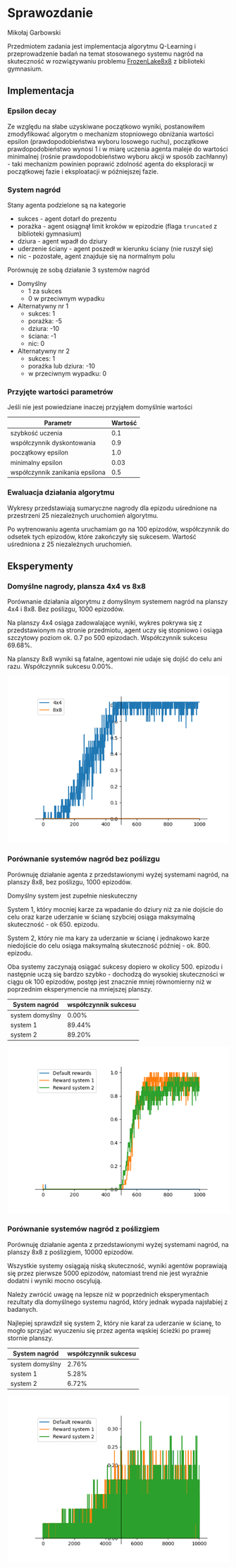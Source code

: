 # Sprawozdanie
Mikołaj Garbowski

Przedmiotem zadania jest implementacja algorytmu Q-Learning i przeprowadzenie badań na temat stosowanego systemu nagród
na skuteczność w rozwiązywaniu problemu [FrozenLake8x8](https://gymnasium.farama.org/environments/toy_text/frozen_lake/)
z biblioteki gymnasium.

## Implementacja

### Epsilon decay
Ze względu na słabe uzyskiwane początkowo wyniki, postanowiłem zmodyfikować algorytm o mechanizm stopniowego obniżania 
wartości epsilon (prawdopodobieństwa wyboru losowego ruchu), początkowe
prawdopodobieństwo wynosi 1 i w miarę uczenia agenta maleje do wartości minimalnej (rośnie prawdopodobieństwo wyboru
akcji w sposób zachłanny) - taki mechanizm powinien poprawić zdolność agenta do eksploracji w początkowej fazie i
eksploatacji w późniejszej fazie.

### System nagród
Stany agenta podzielone są na kategorie

* sukces - agent dotarł do prezentu
* porażka - agent osiągnął limit kroków w epizodzie (flaga `truncated` z biblioteki gymnasium)
* dziura - agent wpadł do dziury
* uderzenie ściany - agent poszedł w kierunku ściany (nie ruszył się)
* nic - pozostałe, agent znajduje się na normalnym polu

Porównuję ze sobą działanie 3 systemów nagród

* Domyślny
  * 1 za sukces
  * 0 w przeciwnym wypadku
* Alternatywny nr 1
  * sukces: 1
  * porażka: -5
  * dziura: -10
  * ściana: -1
  * nic: 0
* Alternatywny nr 2
  * sukces: 1
  * porażka lub dziura: -10
  * w przeciwnym wypadku: 0


### Przyjęte wartości parametrów
Jeśli nie jest powiedziane inaczej przyjąłem domyślnie wartości

| Parametr                        | Wartość |
|---------------------------------|---------|
| szybkość uczenia                | 0.1     |
| współczynnik dyskontowania      | 0.9     |
| początkowy epsilon              | 1.0     |
| minimalny epsilon               | 0.03    |
| współczynnik zanikania epsilona | 0.5     |


### Ewaluacja działania algorytmu
Wykresy przedstawiają sumaryczne nagrody dla epizodu uśrednione na przestrzeni 25 niezależnych uruchomień algorytmu.

Po wytrenowaniu agenta uruchamiam go na 100 epizodów, współczynnik do odsetek tych epizodów,
które zakończyły się sukcesem. Wartość uśredniona z 25 niezależnych uruchomień.


## Eksperymenty

### Domyślne nagrody, plansza 4x4 vs 8x8
Porównanie działania algorytmu z domyślnym systemem nagród na planszy 4x4 i 8x8.
Bez poślizgu, 1000 epizodów.

Na planszy 4x4 osiąga zadowalające wyniki, wykres pokrywa się z przedstawionym na stronie przedmiotu,
agent uczy się stopniowo i osiąga szczytowy poziom ok. 0.7 po 500 epizodach. Współczynnik sukcesu 69.68%.

Na planszy 8x8 wyniki są fatalne, agentowi nie udaje się dojść do celu ani razu. Współczynnik sukcesu 0.00%.

![wykres](./plots/experiment_board_sizes.png)


### Porównanie systemów nagród bez poślizgu
Porównuję działanie agenta z przedstawionymi wyżej systemami nagród, na planszy 8x8, bez poślizgu, 1000 epizodów.

Domyślny system jest zupełnie nieskuteczny

System 1, który mocniej karze za wpadanie do dziury niż za nie dojście do celu oraz karze uderzanie w ścianę szybciej
osiąga maksymalną skuteczność - ok 650. epizodu.

System 2, który nie ma kary za uderzanie w ścianę i jednakowo karze niedojście do celu osiąga maksymalną skuteczność
później - ok. 800. epizodu.

Oba systemy zaczynają osiągać sukcesy dopiero w okolicy 500. epizodu i następnie uczą się bardzo szybko - dochodzą do
wysokiej skuteczności w ciągu ok 100 epizodów, postęp jest znacznie mniej równomierny niż w poprzednim eksperymencie
na mniejszej planszy.

| System nagród   | współczynnik sukcesu |
|-----------------|----------------------| 
| system domyślny | 0.00%                | 
| system 1        | 89.44%               |
| system 2        | 89.20%               |

![wykres](./plots/experiment_reward_systems_no_slip.png)


### Porównanie systemów nagród z poślizgiem
Porównuję działanie agenta z przedstawionymi wyżej systemami nagród, na planszy 8x8 z poślizgiem, 10000 epizodów.

Wszystkie systemy osiągają niską skuteczność, wyniki agentów poprawiają się przez pierwsze 5000 epizodów, natomiast
trend nie jest wyraźnie dodatni i wyniki mocno oscylują.

Należy zwrócić uwagę na lepsze niż w poprzednich eksperymentach rezultaty dla domyślnego systemu nagród, który jednak
wypada najsłabiej z badanych.

Najlepiej sprawdził się system 2, który nie karał za uderzanie w ścianę, to mogło sprzyjać wyuczeniu się przez agenta
wąskiej ścieżki po prawej stornie planszy.

| System nagród   | współczynnik sukcesu |
|-----------------|----------------------| 
| system domyślny | 2.76%                | 
| system 1        | 5.28%                |
| system 2        | 6.72%                |

![wykres](./plots/experiment_reward_systems_slip.png)